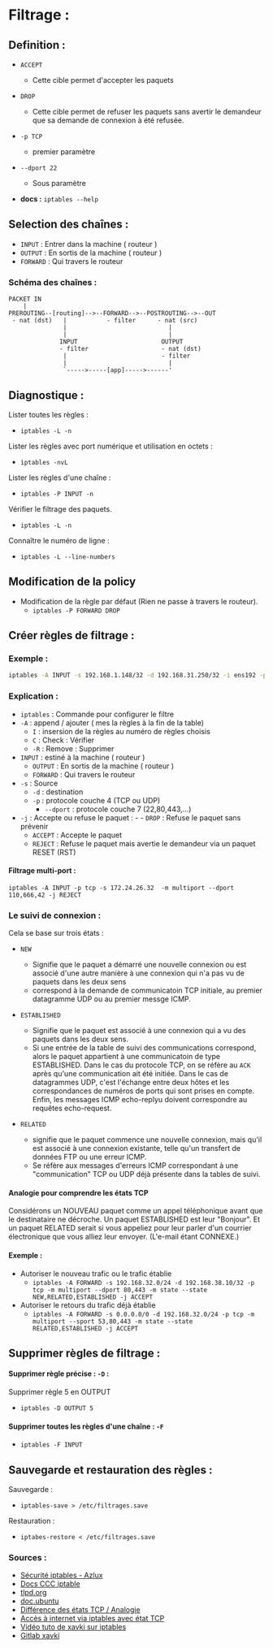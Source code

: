 # Filtrage :

## Definition  :

- `ACCEPT`
    - Cette cible permet d'accepter les paquets
- `DROP`
    - Cette cible permet de refuser les paquets sans avertir le demandeur que sa demande de connexion à été refusée.

- `-p TCP`
    - premier paramètre
- `--dport 22`
    - Sous paramètre

  
- **docs :** `iptables --help`

## Selection des chaînes :

- `INPUT` : Entrer dans la machine ( routeur )
- `OUTPUT` : En sortis de la machine ( routeur )
- `FORWARD` : Qui travers le routeur


### Schéma des chaînes :

```
PACKET IN
    |
PREROUTING--[routing]-->--FORWARD-->--POSTROUTING-->--OUT
 - nat (dst)   |           - filter      - nat (src)
               |                            |
               |                            |
              INPUT                       OUTPUT
              - filter                    - nat (dst)
               |                          - filter
               |                            |
               `----->-----[app]----->------'
```

## Diagnostique :

Lister toutes les règles :

- `iptables -L -n`

Lister les règles avec port numérique et utilisation en octets :

- `ìptables -nvL`
  
Lister les règles d'une chaîne :

- `iptables -P INPUT -n`

Vérifier le filtrage des paquets.

- `iptables -L -n` 

Connaître le numéro de ligne :

- `iptables -L --line-numbers`

  
## Modification de la policy
  
- Modification de la règle par défaut (Rien ne passe à travers le routeur).
    - `iptables -P FORWARD DROP`


## Créer règles de filtrage : 

### Exemple :

```bash
iptables -A INPUT -s 192.168.1.148/32 -d 192.168.31.250/32 -i ens192 -p TCP --dport 22 -j accept
```


### Explication  :

- `iptables` : Commande pour configurer le filtre
- `-A` : append / ajouter ( mes la règles à la fin de la table)
    - `I` : insersion de la règles au numéro de règles choisis
    - `C` : Check : Vérifier
    - `-R` : Remove : Supprimer
- `INPUT` : estiné à la machine ( routeur )
    - `OUTPUT` : En sortis de la machine ( routeur )
    - `FORWARD` : Qui travers le routeur
- `-s` : Source
    - `-d` : destination
    - `-p` : protocole couche 4 (TCP ou UDP)
        - `--dport` : protocole couche 7 (22,80,443,...)
- `-j` : Accepte ou refuse le paquet : - - `DROP` : Refuse le paquet sans prévenir
    - `ACCEPT` : Accepte le paquet
    - `REJECT` : Refuse le paquet mais avertie le demandeur via un paquet RESET (RST)


#### Filtrage multi-port :

`iptables -A INPUT -p tcp -s 172.24.26.32  -m multiport --dport
110,666,42 -j REJECT`

### Le suivi de connexion :

Cela se base sur trois états :

- `NEW`
    - Signifie que le paquet a démarré une nouvelle connexion ou est associé d'une autre manière à une connexion qui n'a pas vu de paquets dans les deux sens
    - correspond à la demande de communicatoin TCP initiale, au premier datagramme UDP ou au premier messge ICMP.
  
- `ESTABLISHED`
    - Signifie que le paquet est associé à une connexion qui a vu des paquets dans les deux sens.
    - Si une entrée de la table de suivi des communications correspond, alors le paquet appartient à une communicatoin de type ESTABLISHED. Dans le cas du protocole TCP, on se réfère au `ACK` après qu'une communication ait été initiée. Dans le cas de datagrammes UDP, c'est l'échange entre deux hôtes et les correspondances de numéros de ports qui sont prises en compte. Enfin, les messages ICMP echo-replyu doivent correspondre au requêtes echo-request.
- `RELATED`
    - signifie que le paquet commence une nouvelle connexion, mais qu'il est associé à une connexion existante, telle qu'un transfert de données FTP ou une erreur ICMP.
    - Se réfère aux messages d'erreurs ICMP correspondant à une "communication" TCP ou UDP déjà présente dans la tables de suivi.

#### Analogie pour comprendre les états TCP

Considérons un NOUVEAU paquet comme un appel téléphonique avant que le destinataire ne décroche. Un paquet ESTABLISHED est leur "Bonjour". Et un paquet RELATED serait si vous appeliez pour leur parler d'un courrier électronique que vous alliez leur envoyer. (L'e-mail étant CONNEXE.)


#### Exemple :

- Autoriser le nouveau trafic ou le trafic établie 
    - `iptables -A FORWARD -s 192.168.32.0/24 -d 192.168.38.10/32 -p tcp -m multiport --dport 80,443 -m state --state NEW,RELATED,ESTABLISHED -j ACCEPT`
- Autoriser le retours du trafic déjà établie
    - `iptables -A FORWARD -s 0.0.0.0/0 -d 192.168.32.0/24 -p tcp -m multiport --sport 53,80,443 -m state --state RELATED,ESTABLISHED -j ACCEPT`

## Supprimer règles de filtrage : 

#### Supprimer règle précise : `-D` :

Supprimer règle 5 en OUTPUT

- `iptables -D OUTPUT 5`

#### Supprimer toutes les règles d'une chaîne : `-F`

- `iptables -F INPUT`

## Sauvegarde et restauration des règles :

Sauvegarde :

- `iptables-save > /etc/filtrages.save`

Restauration :

- `iptabes-restore < /etc/filtrages.save`


### Sources :

- [Sécurité iptables - Azlux](https://gist.github.com/azlux/6a70bd38bb7c525ab26efe7e3a7ea8ac)
- [Docs CCC iptable](filtragesIptables.pdf)
- [tlpd.org](https://tldp.org/pub/Linux/docs/HOWTO/translations/fr/html-1page/Masquerading-Simple-HOWTO.html)
- [doc.ubuntu](https://doc.ubuntu-fr.org/iptables)
- [Différence des états TCP / Analogie](https://serverfault.com/questions/371316/iptables-difference-between-new-established-and-related-packets/371319#371319)
- [Accès à internet via iptables avec état TCP](https://askubuntu.com/questions/634788/iptables-allow-just-internet-connection)
- [Vidéo tuto de xavki sur iptables](https://youtube.com/playlist?list=PLn6POgpklwWrI_ri_djf3R3RCyDOsyKoC)
- [Gitlab xavki](https://gitlab.com/xavki/presentations-iptables/-/tree/master/5-securiser-host)
  

